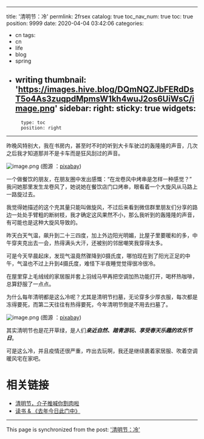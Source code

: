 
---
title: '清明节：冷'
permlink: 2frsex
catalog: true
toc_nav_num: true
toc: true
position: 9999
date: 2020-04-04 03:42:06
categories:
- cn
tags:
- cn
- life
- blog
- spring
- writing
thumbnail: 'https://images.hive.blog/DQmNQZJbFERdDsT5o4As3zuqpdMpmsW1kh4wuJ2os6UiWsC/image.png'
sidebar:
    right:
        sticky: true
widgets:
    -
        type: toc
        position: right
---


昨晚风特别大，我在书房内，甚至时不时的听到大卡车驶过的轰隆隆的声音，几次之后我才知道那并不是卡车而是狂风刮过的声音。


![image.png](https://images.hive.blog/DQmNQZJbFERdDsT5o4As3zuqpdMpmsW1kh4wuJ2os6UiWsC/image.png)
(图源 ：[pixabay](https://pixabay.com/))

一个做餐饮的朋友，在朋友圈中发出感慨：“在龙卷风中烤串是怎样一种感觉？” 我问她那里发生龙卷风了，她说她在餐饮店门口烤串，眼看着一个大旋风从马路上一路旋过去。

我觉得她描述的这个充其量只能叫做旋风，不过后来看到微信群里朋友们分享的路边一处处手臂粗的断树枝，我才确定这风果然不小，那么我听到的轰隆隆的声音，有可能也是这种大旋风导致的。

昨天白天气温，飙升到二十三四度，加上外边阳光明媚，比屋子里要暖和的多，中午穿夹克出去一会，热得满头大汗，还被别的邻居嘲笑我穿得太多。

可是今天早晨起床，发现气温竟然骤降到0摄氏度，哪怕现在到了阳光正足的中午，气温也不过上升到4摄氏度，难怪下半夜睡觉觉得很冷很冷。

在屋里穿上毛绒绒的家居服并套上羽绒马甲再把空调加热功能打开，喝杯热咖啡，总算舒服了一点点。

为什么每年清明都是这么冷呢？尤其是清明节扫墓，无论穿多少厚衣服，每次都是冻得要死，而第二天往往有热得要死，今年清明节倒是不用去扫墓了。

![image.png](https://images.hive.blog/DQmdfKVZqDnmNYsJcJt4UbSTgCWMaaEkvG7WBFecdsicLyi/image.png)
(图源 ：[pixabay](https://pixabay.com/))

其实清明节也是花开草绿，是人们***亲近自然、踏青游玩、享受春天乐趣的欢乐节日***。

可是这么冷，并且疫情还很严重，咋出去玩啊，我还是继续裹着家居服、吹着空调暖风宅在家吧。

# 相关链接

* [清明节，介子推喊你割肉啦 ](https://hive.blog/cn/@oflyhigh/--on-the-qingming-festival-jiezi-urged-you-to-cut-meat-)
* [读书 & 《去年今日此门中》](https://hive.blog/cn/@oflyhigh/6bew7q-and)

- - -

This page is synchronized from the post: ['清明节：冷'](https://steemit.com/@oflyhigh/2frsex)
